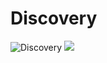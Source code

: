 # Discovery
![Discovery](https://www.figma.com/file/Fz3w71YNEWTFYD314nXmti/Untitled?type=design&node-id=0-1&t=c5qZxkZUuNy9J5le-0)
<img src="![Discovery](https://www.figma.com/file/Fz3w71YNEWTFYD314nXmti/Untitled?type=design&node-id=0-1&t=c5qZxkZUuNy9J5le-0)"/>
